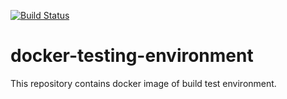 [![Build Status](https://travis-ci.org/NUOCW/docker-testing-environment.svg)](https://travis-ci.org/NUOCW/docker-testing-environment)

# docker-testing-environment

This repository contains docker image of build test environment. 
